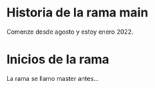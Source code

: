 # Historia de la rama main

Comenze desde agosto y estoy enero 2022.

# Inicios de la rama 
La rama se llamo master antes...
